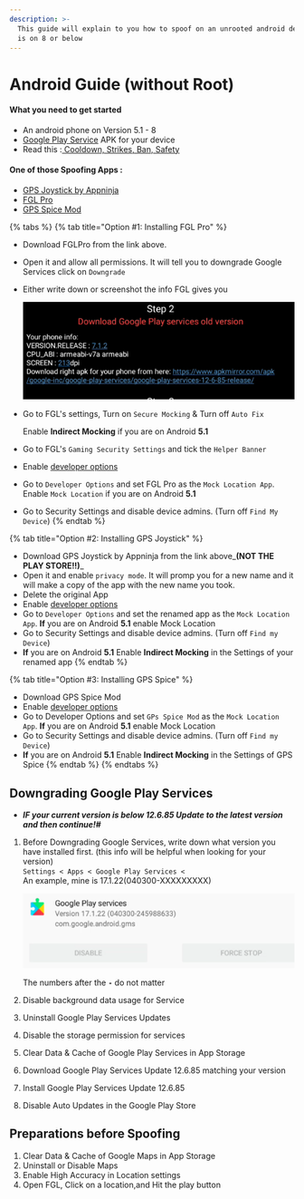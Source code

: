 ```yaml
---
description: >-
  This guide will explain to you how to spoof on an unrooted android device that
  is on 8 or below
---
```


# Android Guide \(without Root\)

#### What you need to get started

* An android phone on Version 5.1 - 8
* [Google Play Service](https://www.apkmirror.com/apk/google-inc/google-play-services/google-play-services-12-6-85-release/) APK for your device
* Read this :[ Cooldown, Strikes, Ban, Safety](../links-faqs-error/cooldown-strikes-ban-safety.md)

#### One of those Spoofing Apps :

* [GPS Joystick by Appninja](http://gpsjoystick.theappninjas.com/faq/)
* [FGL Pro](https://drive.google.com/file/d/18oZ1ECJe4F_w8J3EkeaR3v9FMPnLv_Q-/view)
* [GPS Spice Mod](https://drive.google.com/file/d/1DVyQkLqkd9Oe-mKRJvz7SDBaC-E6FRJI/view)

{% tabs %}
{% tab title="Option \#1: Installing FGL Pro" %}
* Download FGLPro from the link above.
* Open it and allow all permissions. It will tell you to downgrade Google Services click on `Downgrade`
* Either write down or screenshot the info FGL gives you

  ![](../.gitbook/assets/image.png)

* Go to FGL's settings, Turn on `Secure Mocking` & Turn off `Auto Fix`

   Enable **Indirect Mocking** if you are on Android **5.1**

* Go to FGL's `Gaming Security Settings` and tick the `Helper Banner`
* Enable [developer options](https://lmgtfy.com/?q=enable+developer+options+android&s=) 
* Go to `Developer Options` and set FGL Pro as the `Mock Location App`.  Enable `Mock Location` if you are on Android **5.1**
* Go to Security Settings and disable device admins. \(Turn off `Find My Device`\)
{% endtab %}

{% tab title="Option \#2: Installing GPS Joystick" %}
* Download GPS Joystick by Appninja from the link above_**\(NOT THE PLAY STORE!!\)**_
* Open it and enable `privacy mode`. It will promp you for a new name and it will make a copy of the app with the new name you took.
* Delete the original App
* Enable [developer options](https://lmgtfy.com/?q=enable+developer+options+android&s=) 
* Go to `Developer Options` and set the renamed app as the `Mock Location App`. **If** you are on Android **5.1** enable Mock Location
* Go to Security Settings and disable device admins. \(Turn off `Find my Device`\)
*  **If** you are on Android **5.1** Enable **Indirect Mocking** in the Settings of your renamed app 
{% endtab %}

{% tab title="Option \#3: Installing GPS Spice" %}
* Download GPS Spice Mod
* Enable [developer options](https://lmgtfy.com/?q=enable+developer+options+android&s=) 
* Go to Developer Options and set `GPs Spice Mod` as the `Mock Location App`. **If** you are on Android **5.1** enable Mock Location
* Go to Security Settings and disable device admins. \(Turn off `Find my Device`\)
* **If** you are on Android **5.1** Enable **Indirect Mocking** in the Settings of GPS Spice
{% endtab %}
{% endtabs %}

## Downgrading Google Play Services

* _**IF your current version is below 12.6.85 Update to the latest version and then continue!\#**_

1. Before Downgrading Google Services, write down what version you have installed first. \(this info will be helpful when looking for your version\)  
   `Settings < Apps < Google Play Services <`   
   An example, mine is 17.1.22\(040300-XXXXXXXXX\)

   ![](../.gitbook/assets/image%20%281%29.png)

   The numbers after the **`-`** do not matter

2. Disable background data usage for Service
3. Uninstall Google Play Services Updates
4. Disable the storage permission for services
5. Clear Data & Cache of Google Play Services in App Storage
6. Download Google Play Services Update 12.6.85 matching your version
7. Install Google Play Services Update 12.6.85
8. Disable Auto Updates in the Google Play Store

## Preparations before Spoofing



1. Clear Data & Cache of Google Maps in App Storage
2. Uninstall or Disable Maps
3. Enable High Accuracy in Location settings
4. Open FGL, Click on a location,and Hit the play button





